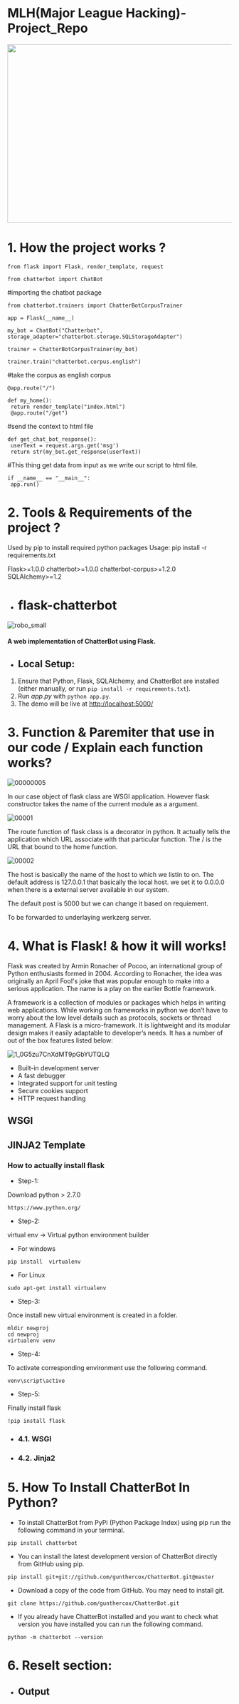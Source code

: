 # MLH(Major League Hacking)-Project_Repo

<img src="https://user-images.githubusercontent.com/58718316/180588275-536368fc-52a0-46ba-9ae5-3b99bbaebefd.PNG" height=400, width=700>


# 1. How the project works ?


```
from flask import Flask, render_template, request
```

```
from chatterbot import ChatBot 
```
#importing the chatbot package

```
from chatterbot.trainers import ChatterBotCorpusTrainer
```

```
app = Flask(__name__)             
```

```
my_bot = ChatBot("Chatterbot", storage_adapter="chatterbot.storage.SQLStorageAdapter") 
```

```
trainer = ChatterBotCorpusTrainer(my_bot)
```

```
trainer.train("chatterbot.corpus.english")
```
#take the corpus as english corpus

```
@app.route("/")  
```

```
def my_home():
 return render_template("index.html")  
 @app.route("/get")
```
 #send the context to html file

```
def get_chat_bot_response():
 userText = request.args.get('msg')
 return str(my_bot.get_response(userText))
```
#This thing get data from input as we write our script to html file.

```
if __name__ == "__main__":
 app.run()  
```    
    
# 2. Tools & Requirements of the project ?

 Used by pip to install required python packages
 Usage: pip install -r requirements.txt

Flask>=1.0.0
chatterbot>=1.0.0
chatterbot-corpus>=1.2.0
SQLAlchemy>=1.2

- # flask-chatterbot

![robo_small](https://user-images.githubusercontent.com/58718316/180588383-1ed169d5-2d9d-4683-9808-7ce92e45dc55.gif)


#### A web implementation of ChatterBot using Flask.

- ## Local Setup:
 1. Ensure that Python, Flask, SQLAlchemy, and ChatterBot are installed (either manually, or run `pip install -r requirements.txt`).
 2. Run *app.py* with `python app.py`.
 3. The demo will be live at [http://localhost:5000/](http://localhost:5000/)



# 3. Function & Paremiter that use in our code / Explain each function works?

![00000005](https://user-images.githubusercontent.com/58718316/179664616-63f715a3-fa43-44c9-9891-2ee4ee42c6af.PNG)


In our case object of flask class are WSGI application. However flask constructor takes the name of the current module as a argument.



![00001](https://user-images.githubusercontent.com/58718316/179664638-4637d70a-5423-4743-8907-9a63919d1401.PNG)

The route function of flask class is a decorator in python. It actually tells the application which URL associate with that particular function. The / is the URL that bound to the home function.


![00002](https://user-images.githubusercontent.com/58718316/179664642-90c0d673-9f28-43ce-9af9-f7cb0bf90da9.PNG)

The host is basically the name of the host to which we listin to on. The default address is 127.0.0.1  that basically the local host. we set it to 0.0.0.0 when there is a external server available in our system.

The default post is 5000 but we can change it based on requiement.

To be forwarded to underlaying werkzerg server.

# 4. What is Flask! & how it will works!


Flask was created by Armin Ronacher of Pocoo, an international group of Python enthusiasts formed in 2004. According to Ronacher, the idea was originally an April Fool's joke that was popular enough to make into a serious application. The name is a play on the earlier Bottle framework.

A framework is a collection of modules or packages which helps in writing web applications. While working on frameworks in python we don’t have to worry about the low level details such as protocols, sockets or thread management.
A Flask is a micro-framework. It is lightweight and its modular design makes it easily adaptable to developer’s needs. It has a number of out of the box features listed below:


![1_0G5zu7CnXdMT9pGbYUTQLQ](https://user-images.githubusercontent.com/58718316/178398817-bba1ae2e-ec30-4268-a130-d951f05d01a9.png)


- Built-in development server 
- A fast debugger
- Integrated support for unit testing
- Secure cookies support
- HTTP request handling  


## WSGI

## JINJA2 Template


### How to actually install flask

- Step-1: 

Download python > 2.7.0
 ```
 https://www.python.org/  
 ```

- Step-2: 

virtual env -> Virtual python environment builder

- For windows
 ```
 pip install  virtualenv
 ```
 
- For Linux
 ```
 sudo apt-get install virtualenv
 ```

- Step-3: 

Once install new virtual environment is created in a folder.
```
mldir newproj
cd newproj
virtualenv venv
```

- Step-4: 

To activate corresponding environment use the following command.

```
venv\script\active
```

- Step-5: 

Finally install flask

```
!pip install flask
```


- ### 4.1. WSGI


- ### 4.2. Jinja2

# 5. How To Install ChatterBot In Python?

- To install ChatterBot from PyPi (Python Package Index) using pip run the following command in your terminal.

```
pip install chatterbot
```

- You can install the latest development version of ChatterBot directly from GitHub using pip.
```
pip install git+git://github.com/gunthercox/ChatterBot.git@master
```


- Download a copy of the code from GitHub. You may need to install git.

```
git clone https://github.com/gunthercox/ChatterBot.git
```

- If you already have ChatterBot installed and you want to check what version you have installed you can run the following command.

```
python -m chatterbot --version
```







# 6. Reselt section:
  - ## Output
